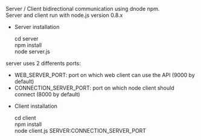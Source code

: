 Server / Client bidirectional communication using dnode npm.  
Server and client run with node.js version 0.8.x  

- Server installation  
  
  cd server  
  npm install  
  node server.js  

server uses 2 differents ports:
  * WEB_SERVER_PORT: port on which web client can use the API (9000 by default)
  * CONNECTION_SERVER_PORT: port on which node client should connect (8000 by default)
  
- Client installation  
  
  cd client  
  npm install  
  node client.js SERVER:CONNECTION_SERVER_PORT
